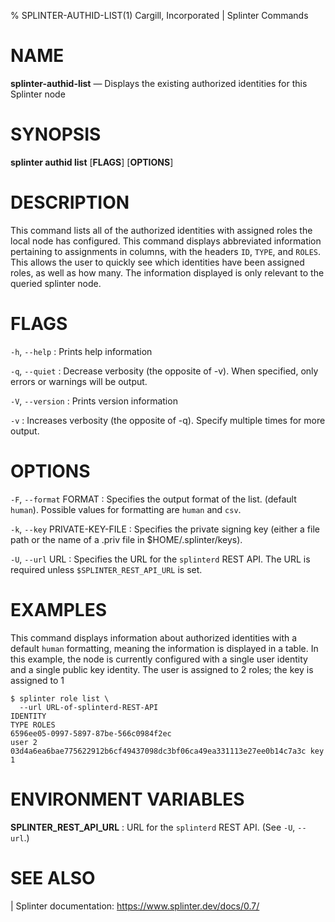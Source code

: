 % SPLINTER-AUTHID-LIST(1) Cargill, Incorporated | Splinter Commands
<!--
  Copyright 2018-2022 Cargill Incorporated
  Licensed under Creative Commons Attribution 4.0 International License
  https://creativecommons.org/licenses/by/4.0/
-->

NAME
====

**splinter-authid-list** — Displays the existing authorized identities for this
Splinter node

SYNOPSIS
========
**splinter authid list** \[**FLAGS**\] \[**OPTIONS**\]

DESCRIPTION
===========
This command lists all of the authorized identities with assigned roles the
local node has configured. This command displays abbreviated information
pertaining to assignments in columns, with the headers `ID`, `TYPE`, and
`ROLES`. This allows the user to quickly see which identities have been assigned
roles, as well as how many. The information displayed is only relevant to the
queried splinter node.

FLAGS
=====
`-h`, `--help`
: Prints help information

`-q`, `--quiet`
: Decrease verbosity (the opposite of -v). When specified, only errors or
  warnings will be output.

`-V`, `--version`
: Prints version information

`-v`
: Increases verbosity (the opposite of -q). Specify multiple times for more
  output.

OPTIONS
=======
`-F`, `--format` FORMAT
: Specifies the output format of the list. (default `human`). Possible values
  for formatting are `human` and `csv`.

`-k`, `--key` PRIVATE-KEY-FILE
: Specifies the private signing key (either a file path or the name of a
  .priv file in $HOME/.splinter/keys).

`-U`, `--url` URL
: Specifies the URL for the `splinterd` REST API. The URL is required unless
  `$SPLINTER_REST_API_URL` is set.

EXAMPLES
========
This command displays information about authorized identities with a default
`human` formatting, meaning the information is displayed in a table.  In this
example, the node is currently configured with a single user identity and a
single public key identity. The user is assigned to 2 roles; the key is assigned
to 1

```
$ splinter role list \
  --url URL-of-splinterd-REST-API
IDENTITY                                                           TYPE ROLES
6596ee05-0997-5897-87be-566c0984f2ec                               user 2
03d4a6ea6bae775622912b6cf49437098dc3bf06ca49ea331113e27ee0b14c7a3c key  1
```

ENVIRONMENT VARIABLES
=====================
**SPLINTER_REST_API_URL**
: URL for the `splinterd` REST API. (See `-U`, `--url`.)

SEE ALSO
========
| Splinter documentation: https://www.splinter.dev/docs/0.7/
